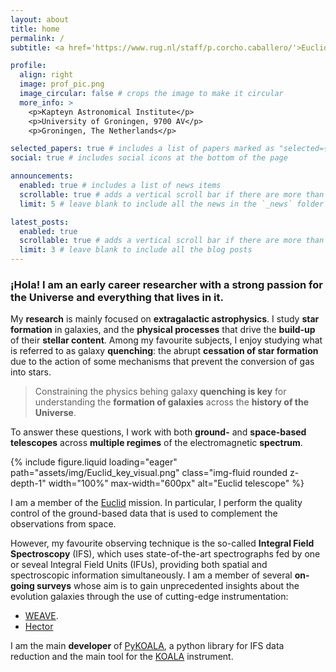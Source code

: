 ```yaml
---
layout: about
title: home
permalink: /
subtitle: <a href='https://www.rug.nl/staff/p.corcho.caballero/'>Euclid Postdoctoral Researcher</a>

profile:
  align: right
  image: prof_pic.png
  image_circular: false # crops the image to make it circular
  more_info: >
    <p>Kapteyn Astronomical Institute</p>
    <p>University of Groningen, 9700 AV</p>
    <p>Groningen, The Netherlands</p>

selected_papers: true # includes a list of papers marked as "selected={true}"
social: true # includes social icons at the bottom of the page

announcements:
  enabled: true # includes a list of news items
  scrollable: true # adds a vertical scroll bar if there are more than 3 news items
  limit: 5 # leave blank to include all the news in the `_news` folder

latest_posts:
  enabled: true
  scrollable: true # adds a vertical scroll bar if there are more than 3 new posts items
  limit: 3 # leave blank to include all the blog posts
---
```


> 
### ¡Hola! I am an early career researcher with a strong passion for the Universe and everything that lives in it.

My **research** is mainly focused on **extragalactic astrophysics**. I study **star formation** in galaxies, and the **physical processes** that drive the **build-up** of their **stellar content**. Among my favourite subjects, I enjoy
studying what is referred to as galaxy **quenching**: the abrupt **cessation of star formation** due to the action of some mechanisms that prevent the conversion of gas into stars.

> Constraining the physics behing galaxy **quenching is key** for understanding the **formation of galaxies** across the **history of the Universe**.

To answer these questions, I work with both **ground-** and **space-based telescopes** across **multiple regimes** of the electromagnetic **spectrum**.

{% include figure.liquid loading="eager" path="assets/img/Euclid_key_visual.png" class="img-fluid rounded z-depth-1" width="100%" max-width="600px" alt="Euclid telescope" %}

I am a member of the [Euclid](https://www.esa.int/Science_Exploration/Space_Science/Euclid) mission. In particular, I perform the quality control of the ground-based data that is used to complement the observations from space.


However, my favourite observing technique is the so-called **Integral Field Spectroscopy** (IFS), which uses state-of-the-art spectrographs fed by one or seveal Integral Field Units (IFUs), providing both spatial and spectroscopic information simultaneously. I am a member of several **on-going surveys** whose aim is to gain unprecedented insights about the evolution galaxies through the use of cutting-edge instrumentation:

- [WEAVE](https://weave-project.atlassian.net/wiki/spaces/WEAVE/overview).
- [Hector](https://hector.survey.org.au)

I am the main **developer** of [PyKOALA](https://pykoala.readthedocs.io/en/latest/index.html), a python library for IFS data reduction and the main tool for the [KOALA](https://aat.anu.edu.au/science/instruments/current/koala/overview) instrument.






